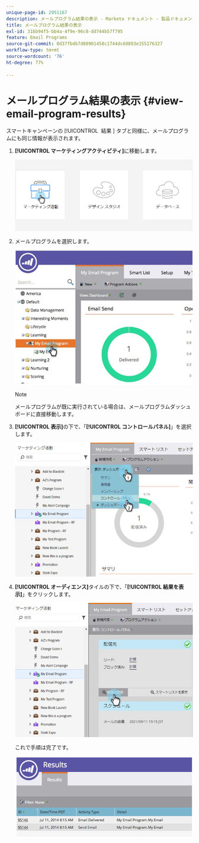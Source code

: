 ```yaml
---
unique-page-id: 2951167
description: メールプログラム結果の表示 - Marketo ドキュメント - 製品ドキュメント
title: メールプログラム結果の表示
exl-id: 31bb94f5-bb4a-4f9e-96c8-dd744b57f795
feature: Email Programs
source-git-commit: 0d37fbdb7d08901458c1744dc68893e155176327
workflow-type: tm+mt
source-wordcount: '76'
ht-degree: 77%

---
```


# メールプログラム結果の表示 {#view-email-program-results}

スマートキャンペーンの [!UICONTROL &#x200B; 結果 &#x200B;] タブと同様に、メールプログラムにも同じ情報が表示されます。

1. **[!UICONTROL マーケティングアクティビティ]**&#x200B;に移動します。

   ![](assets/login-marketing-activities-2.png)

1. メールプログラムを選択します。

   ![](assets/selectemailprogram3.jpg)

   >[!NOTE]
   >
   >メールプログラムが既に実行されている場合は、メールプログラムダッシュボードに直接移動します。

1. **[!UICONTROL 表示]**&#x200B;の下で、「**[!UICONTROL コントロールパネル]**」を選択します。

   ![](assets/controlpanelview.jpg)

1. **[!UICONTROL オーディエンス]**&#x200B;タイルの下で、「**[!UICONTROL 結果を表示]**」をクリックします。

   ![](assets/audiencetile.jpg)

   これで手順は完了です。

   ![](assets/image2014-9-22-11-3a15-3a49.png)

